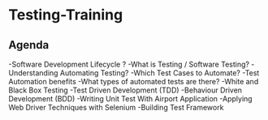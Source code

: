 # Testing-Training
## Agenda
-Software Development Lifecycle ?
-What is Testing / Software Testing?
-Understanding Automating Testing?
-Which Test Cases to Automate?
-Test Automation benefits
-What types of automated tests are there?
-White and Black Box Testing
-Test Driven Development (TDD) 
-Behaviour Driven Development (BDD)
-Writing Unit Test With Airport Application
-Applying Web Driver Techniques with Selenium
-Building Test Framework

